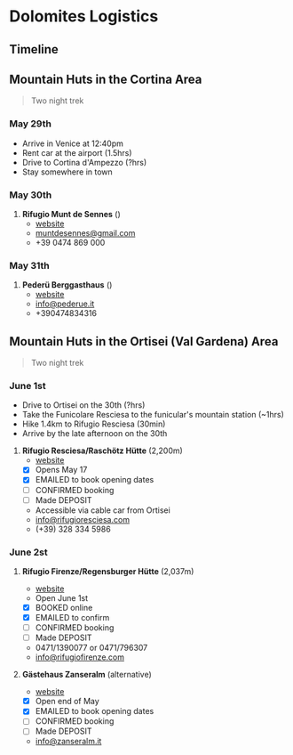 # Dolomites Logistics

## Timeline

## Mountain Huts in the Cortina Area

> Two night trek

### May 29th

- Arrive in Venice at 12:40pm
- Rent car at the airport (1.5hrs)
- Drive to Cortina d'Ampezzo (?hrs) 
- Stay somewhere in town

### May 30th

1. **Rifugio Munt de Sennes** ()
   - [website](https://www.rifugiomuntdesennes.com/)
   - muntdesennes@gmail.com
   - +39 0474 869 000

### May 31th

1. **Pederü Berggasthaus** ()
   - [website](https://www.pederue.it/en#Y7D0a11V)
   - info@pederue.it
   - +390474834316

## Mountain Huts in the Ortisei (Val Gardena) Area

> Two night trek

### June 1st

- Drive to Ortisei on the 30th (?hrs)
- Take the Funicolare Resciesa to the funicular's mountain station (~1hrs)
- Hike 1.4km to Rifugio Resciesa (30min)
- Arrive by the late afternoon on the 30th

1. **Rifugio Resciesa/Raschötz Hütte** (2,200m)
   - [website](https://www.rifugioresciesa.com/en/)
   - [x] Opens May 17
   - [x] EMAILED to book opening dates
   - [ ] CONFIRMED booking
   - [ ] Made DEPOSIT
   - Accessible via cable car from Ortisei
   - info@rifugioresciesa.com
   - (+39) 328 334 5986

### June 2st

1. **Rifugio Firenze/Regensburger Hütte** (2,037m)
   - [website](https://www.rifugiofirenze.com/en/)
   - Open June 1st
   - [x] BOOKED online
   - [x] EMAILED to confirm
   - [ ] CONFIRMED booking
   - [ ] Made DEPOSIT
   - 0471/1390077 or 0471/796307
   - info@rifugiofirenze.com

2. **Gästehaus Zanseralm** (alternative)
   - [website](http://www.zanseralm.it/)
   - [x] Open end of May
   - [x] EMAILED to book opening dates
   - [ ] CONFIRMED booking
   - [ ] Made DEPOSIT
   - info@zanseralm.it

